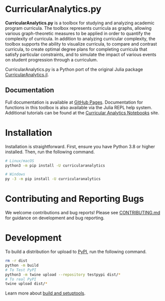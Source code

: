 # CurricularAnalytics.py

**CurricularAnalytics.py** is a toolbox for studying and analyzing academic program curricula. The toolbox represents curricula as graphs, allowing various graph-theoretic measures to be applied in order to quantify the complexity of curricula. In addition to analyzing curricular complexity, the toolbox supports the ability to visualize curricula, to compare and contrast curricula, to create optimal degree plans for completing curricula that satisfy particular constraints, and to simulate the impact of various events on student progression through a curriculum.

CurricularAnalytics.py is a Python port of the original Julia package [CurricularAnalytics.jl](https://github.com/CurricularAnalytics/CurricularAnalytics.jl).

## Documentation

Full documentation is available at [GitHub Pages](https://sheeptester-forks.github.io/CurricularAnalytics.py/).
Documentation for functions in this toolbox is also available via the Julia REPL help system.
Additional tutorials can be found at the [Curricular Analytics Notebooks](https://github.com/CurricularAnalytics/CA-Notebooks) site.

# Installation

Installation is straightforward. First, ensure you have Python 3.8 or higher installed. Then, run the following command.

```sh
# Linux/macOS
python3 -m pip install -U curricularanalytics

# Windows
py -3 -m pip install -U curricularanalytics
```

# Contributing and Reporting Bugs

We welcome contributions and bug reports! Please see [CONTRIBUTING.md](./CONTRIBUTING.md)
for guidance on development and bug reporting.

# Development

To build a distribution for upload to [PyPI](https://pypi.org/), run the following command.

```sh
rm -r dist
python -m build
# To Test PyPI
python3 -m twine upload --repository testpypi dist/*
# To real PyPI
twine upload dist/*
```

Learn more about [build and setuptools](https://setuptools.pypa.io/en/latest/userguide/quickstart.html).
